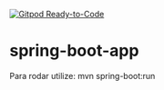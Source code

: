 [![Gitpod Ready-to-Code](https://img.shields.io/badge/Gitpod-Ready--to--Code-blue?logo=gitpod)](https://gitpod.io/#https://github.com/Stephanie345/spring-boot-app)

# spring-boot-app


Para rodar utilize: mvn spring-boot:run

